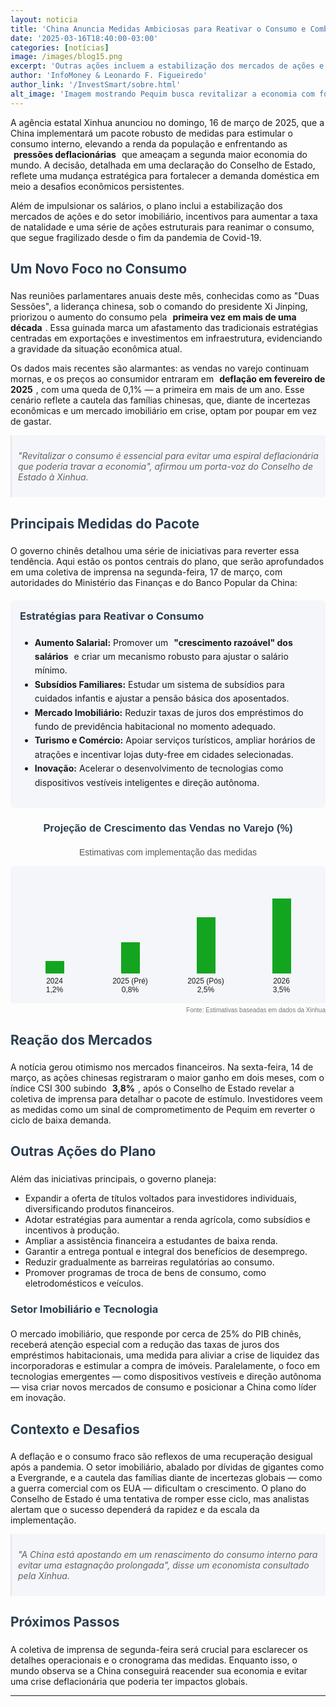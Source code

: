 ```yaml
---
layout: noticia
title: 'China Anuncia Medidas Ambiciosas para Reativar o Consumo e Combater a Deflação'
date: '2025-03-16T18:40:00-03:00'
categories: [notícias]
image: /images/blog15.png
excerpt: 'Outras ações incluem a estabilização dos mercados de ações e do setor imobiliário'
author: 'InfoMoney & Leonardo F. Figueiredo'
author_link: '/InvestSmart/sobre.html'
alt_image: 'Imagem mostrando Pequim busca revitalizar a economia com foco no consumo interno '
---
```


A agência estatal Xinhua anunciou no domingo, 16 de março de 2025, que a China implementará um pacote robusto de medidas para estimular o consumo interno, elevando a renda da população e enfrentando as <span class="highlight">pressões deflacionárias</span> que ameaçam a segunda maior economia do mundo. A decisão, detalhada em uma declaração do Conselho de Estado, reflete uma mudança estratégica para fortalecer a demanda doméstica em meio a desafios econômicos persistentes.

Além de impulsionar os salários, o plano inclui a estabilização dos mercados de ações e do setor imobiliário, incentivos para aumentar a taxa de natalidade e uma série de ações estruturais para reanimar o consumo, que segue fragilizado desde o fim da pandemia de Covid-19.

## Um Novo Foco no Consumo

Nas reuniões parlamentares anuais deste mês, conhecidas como as "Duas Sessões", a liderança chinesa, sob o comando do presidente Xi Jinping, priorizou o aumento do consumo pela <span class="highlight">primeira vez em mais de uma década</span>. Essa guinada marca um afastamento das tradicionais estratégias centradas em exportações e investimentos em infraestrutura, evidenciando a gravidade da situação econômica atual.

Os dados mais recentes são alarmantes: as vendas no varejo continuam mornas, e os preços ao consumidor entraram em <span class="highlight">deflação em fevereiro de 2025</span>, com uma queda de 0,1% — a primeira em mais de um ano. Esse cenário reflete a cautela das famílias chinesas, que, diante de incertezas econômicas e um mercado imobiliário em crise, optam por poupar em vez de gastar.

> "Revitalizar o consumo é essencial para evitar uma espiral deflacionária que poderia travar a economia", afirmou um porta-voz do Conselho de Estado à Xinhua.

## Principais Medidas do Pacote

O governo chinês detalhou uma série de iniciativas para reverter essa tendência. Aqui estão os pontos centrais do plano, que serão aprofundados em uma coletiva de imprensa na segunda-feira, 17 de março, com autoridades do Ministério das Finanças e do Banco Popular da China:

<div style="background-color: #f5f6fa; padding: 15px; border-radius: 5px; margin: 20px 0;">
    <h3 style="color: #2c3e50; margin-top: 0;">Estratégias para Reativar o Consumo</h3>
    <ul style="line-height: 1.6;">
        <li><strong>Aumento Salarial:</strong> Promover um <span class="highlight">"crescimento razoável" dos salários</span> e criar um mecanismo robusto para ajustar o salário mínimo.</li>
        <li><strong>Subsídios Familiares:</strong> Estudar um sistema de subsídios para cuidados infantis e ajustar a pensão básica dos aposentados.</li>
        <li><strong>Mercado Imobiliário:</strong> Reduzir taxas de juros dos empréstimos do fundo de previdência habitacional no momento adequado.</li>
        <li><strong>Turismo e Comércio:</strong> Apoiar serviços turísticos, ampliar horários de atrações e incentivar lojas duty-free em cidades selecionadas.</li>
        <li><strong>Inovação:</strong> Acelerar o desenvolvimento de tecnologias como dispositivos vestíveis inteligentes e direção autônoma.</li>
    </ul>
</div>

<div style="width: 100%; max-width: 750px; margin: 10px 0; font-family: Arial, sans-serif;">
    <h3 style="text-align: center; color: #2c3e50;">Projeção de Crescimento das Vendas no Varejo (%)</h3>
    <p style="text-align: center; font-size: 14px; color: #555;">Estimativas com implementação das medidas</p>
    <div style="background-color: #f5f6fa; padding: 10px; border-radius: 5px;">
        <div style="display: flex; justify-content: space-between; align-items: flex-end; height: 200px;">
            <div style="text-align: center; flex: 1;">
                <div style="background-color:rgb(20, 165, 32); height: 20px; width: 30px; margin: 0 auto;"></div>
                <p style="font-size: 12px; margin: 5px 0;">2024<br>1,2%</p>
            </div>
            <div style="text-align: center; flex: 1;">
                <div style="background-color: rgb(20, 165, 32); height: 50px; width: 30px; margin: 0 auto;"></div>
                <p style="font-size: 12px; margin: 5px 0;">2025 (Pré)<br>0,8%</p>
            </div>
            <div style="text-align: center; flex: 1;">
                <div style="background-color: rgb(20, 165, 32); height: 90px; width: 30px; margin: 0 auto;"></div>
                <p style="font-size: 12px; margin: 5px 0;">2025 (Pós)<br>2,5%</p>
            </div>
            <div style="text-align: center; flex: 1;">
                <div style="background-color: rgb(20, 165, 32); height: 120px; width: 30px; margin: 0 auto;"></div>
                <p style="font-size: 12px; margin: 5px 0;">2026<br>3,5%</p>
            </div>
        </div>
    </div>
    <p style="font-size: 10px; color: #777; text-align: right; margin-top: 5px;">Fonte: Estimativas baseadas em dados da Xinhua</p>
</div>

## Reação dos Mercados

A notícia gerou otimismo nos mercados financeiros. Na sexta-feira, 14 de março, as ações chinesas registraram o maior ganho em dois meses, com o índice CSI 300 subindo <span class="highlight">3,8%</span>, após o Conselho de Estado revelar a coletiva de imprensa para detalhar o pacote de estímulo. Investidores veem as medidas como um sinal de comprometimento de Pequim em reverter o ciclo de baixa demanda.

## Outras Ações do Plano

Além das iniciativas principais, o governo planeja:

- Expandir a oferta de títulos voltados para investidores individuais, diversificando produtos financeiros.
- Adotar estratégias para aumentar a renda agrícola, como subsídios e incentivos à produção.
- Ampliar a assistência financeira a estudantes de baixa renda.
- Garantir a entrega pontual e integral dos benefícios de desemprego.
- Reduzir gradualmente as barreiras regulatórias ao consumo.
- Promover programas de troca de bens de consumo, como eletrodomésticos e veículos.

### Setor Imobiliário e Tecnologia

O mercado imobiliário, que responde por cerca de 25% do PIB chinês, receberá atenção especial com a redução das taxas de juros dos empréstimos habitacionais, uma medida para aliviar a crise de liquidez das incorporadoras e estimular a compra de imóveis. Paralelamente, o foco em tecnologias emergentes — como dispositivos vestíveis e direção autônoma — visa criar novos mercados de consumo e posicionar a China como líder em inovação.

## Contexto e Desafios

A deflação e o consumo fraco são reflexos de uma recuperação desigual após a pandemia. O setor imobiliário, abalado por dívidas de gigantes como a Evergrande, e a cautela das famílias diante de incertezas globais — como a guerra comercial com os EUA — dificultam o crescimento. O plano do Conselho de Estado é uma tentativa de romper esse ciclo, mas analistas alertam que o sucesso dependerá da rapidez e da escala da implementação.

> "A China está apostando em um renascimento do consumo interno para evitar uma estagnação prolongada", disse um economista consultado pela Xinhua.

## Próximos Passos

A coletiva de imprensa de segunda-feira será crucial para esclarecer os detalhes operacionais e o cronograma das medidas. Enquanto isso, o mundo observa se a China conseguirá reacender sua economia e evitar uma crise deflacionária que poderia ter impactos globais.

---

<style>
.highlight {
    padding: 2px 5px;
    font-weight: bold;
    border-radius: 3px;
}
h1, h2, h3 {
    color: #2c3e50;
    padding-bottom: 5px;
}
blockquote {
    background-color: #f5f6fa;
    padding: 10px;
    margin: 10px 0;
    font-style: italic;
}
img {
    max-width: 100%;
}
</style>
